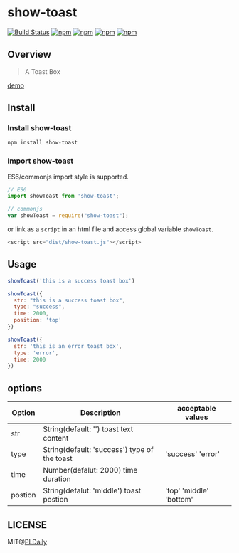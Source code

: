 # show-toast

[![Build Status](https://travis-ci.org/PLDaily/show-toast.svg?branch=master)](https://travis-ci.org/PLDaily/show-toast)
[![npm](https://img.shields.io/npm/v/show-toast.svg)](https://www.npmjs.com/package/show-toast)
[![npm](https://img.shields.io/npm/dt/show-toast.svg)](https://www.npmjs.com/package/show-toast)
[![npm](https://img.shields.io/npm/l/show-toast.svg)](https://www.npmjs.com/package/show-toast)
[![npm](https://img.shields.io/badge/code_style-standard-brightgreen.svg)](https://github.com/standard/standard)

## Overview
> A Toast Box

[demo](http://67.218.146.247:8082/example/)

## Install

### Install show-toast

```sh
npm install show-toast
```

### Import show-toast

ES6/commonjs import style is supported.

```js
// ES6
import showToast from 'show-toast';

// commonjs
var showToast = require("show-toast");
```
or link as a `script` in an html file and access global variable `showToast`.

```js
<script src="dist/show-toast.js"></script>
```

## Usage

```js
showToast('this is a success toast box')

showToast({
  str: "this is a success toast box",
  type: "success",
  time: 2000,
  position: 'top'
})

showToast({
  str: 'this is an error toast box',
  type: 'error',
  time: 2000
})
```

## options


| Option  | Description                                  | acceptable values       |
| ------- | -------------------------------------------- | ----------------------- |
| str     | String(default: '') toast text content       |                         |
| type    | String(default: 'success') type of the toast | 'success' 'error'       |
| time    | Number(defalut: 2000) time duration          |                         | 
| postion | String(defalut: 'middle') toast postion      | 'top' 'middle' 'bottom' |

## LICENSE

MIT@[PLDaily](https://github.com/PLDaily)
